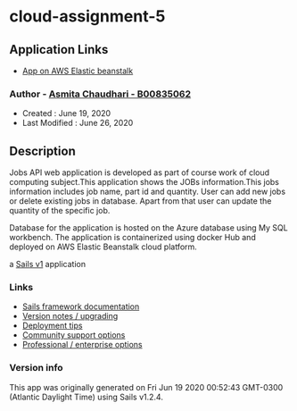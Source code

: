 # cloud-assignment-5

## Application Links
- [App on AWS Elastic beanstalk](http://cloud5-env.eba-v8gpwy25.us-east-1.elasticbeanstalk.com/)

### Author - [Asmita Chaudhari - B00835062](asmita.chaudhari@dal.ca)

- Created : June 19, 2020
- Last Modified : June 26, 2020

## Description
Jobs API web application is developed as part of course work of cloud computing subject.This application shows the JOBs information.This jobs information includes job name, part id and quantity. User can add new jobs or delete existing jobs in database. Apart from that user can update the quantity of the specific job.

Database for the application is hosted on the Azure database using My SQL workbench. The application is containerized using docker Hub and deployed on AWS Elastic Beanstalk cloud platform.


a [Sails v1](https://sailsjs.com) application


### Links

+ [Sails framework documentation](https://sailsjs.com/get-started)
+ [Version notes / upgrading](https://sailsjs.com/documentation/upgrading)
+ [Deployment tips](https://sailsjs.com/documentation/concepts/deployment)
+ [Community support options](https://sailsjs.com/support)
+ [Professional / enterprise options](https://sailsjs.com/enterprise)


### Version info

This app was originally generated on Fri Jun 19 2020 00:52:43 GMT-0300 (Atlantic Daylight Time) using Sails v1.2.4.

<!-- Internally, Sails used [`sails-generate@1.17.2`](https://github.com/balderdashy/sails-generate/tree/v1.17.2/lib/core-generators/new). -->



<!--
Note:  Generators are usually run using the globally-installed `sails` CLI (command-line interface).  This CLI version is _environment-specific_ rather than app-specific, thus over time, as a project's dependencies are upgraded or the project is worked on by different developers on different computers using different versions of Node.js, the Sails dependency in its package.json file may differ from the globally-installed Sails CLI release it was originally generated with.  (Be sure to always check out the relevant [upgrading guides](https://sailsjs.com/upgrading) before upgrading the version of Sails used by your app.  If you're stuck, [get help here](https://sailsjs.com/support).)
-->

